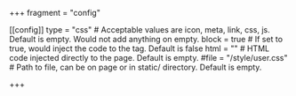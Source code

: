 +++
fragment = "config"

[[config]]
  type = "css" # Acceptable values are icon, meta, link, css, js. Default is empty. Would not add anything on empty.
  block = true # If set to true, would inject the code to the <head> tag. Default is false
  html = "<link rel='stylesheet' href='/css/user.css'>" # HTML code injected directly to the page. Default is empty.
  #file = "/style/user.css" # Path to file, can be on page or in static/ directory. Default is empty.

+++
